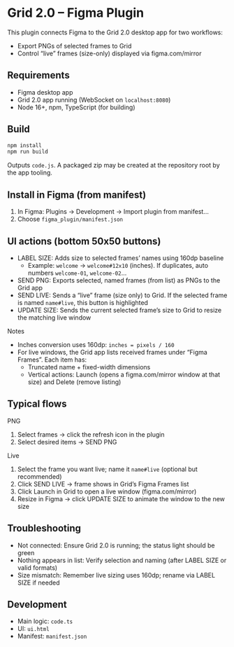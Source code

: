 # Grid 2.0 – Figma Plugin

This plugin connects Figma to the Grid 2.0 desktop app for two workflows:
- Export PNGs of selected frames to Grid
- Control “live” frames (size-only) displayed via figma.com/mirror

## Requirements
- Figma desktop app
- Grid 2.0 app running (WebSocket on `localhost:8080`)
- Node 16+, npm, TypeScript (for building)

## Build
```bash
npm install
npm run build
```
Outputs `code.js`. A packaged zip may be created at the repository root by the app tooling.

## Install in Figma (from manifest)
1. In Figma: Plugins → Development → Import plugin from manifest…
2. Choose `figma_plugin/manifest.json`

## UI actions (bottom 50x50 buttons)
- LABEL SIZE: Adds size to selected frames’ names using 160dp baseline
  - Example: `welcome` → `welcome#12x10` (inches). If duplicates, auto numbers `welcome-01`, `welcome-02`…
- SEND PNG: Exports selected, named frames (from list) as PNGs to the Grid app
- SEND LIVE: Sends a “live” frame (size only) to Grid. If the selected frame is named `name#live`, this button is highlighted
- UPDATE SIZE: Sends the current selected frame’s size to Grid to resize the matching live window

Notes
- Inches conversion uses 160dp: `inches = pixels / 160`
- For live windows, the Grid app lists received frames under “Figma Frames”. Each item has:
  - Truncated name + fixed-width dimensions
  - Vertical actions: Launch (opens a figma.com/mirror window at that size) and Delete (remove listing)

## Typical flows
PNG
1) Select frames → click the refresh icon in the plugin
2) Select desired items → SEND PNG

Live
1) Select the frame you want live; name it `name#live` (optional but recommended)
2) Click SEND LIVE → frame shows in Grid’s Figma Frames list
3) Click Launch in Grid to open a live window (figma.com/mirror)
4) Resize in Figma → click UPDATE SIZE to animate the window to the new size

## Troubleshooting
- Not connected: Ensure Grid 2.0 is running; the status light should be green
- Nothing appears in list: Verify selection and naming (after LABEL SIZE or valid formats)
- Size mismatch: Remember live sizing uses 160dp; rename via LABEL SIZE if needed

## Development
- Main logic: `code.ts`
- UI: `ui.html`
- Manifest: `manifest.json`

